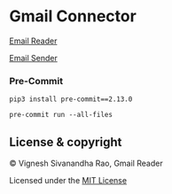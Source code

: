 # Gmail Connector

[Email Reader](read_email.py)

[Email Sender](send_email.py)

### Pre-Commit
`pip3 install pre-commit==2.13.0`

`pre-commit run --all-files`

## License & copyright

&copy; Vignesh Sivanandha Rao, Gmail Reader

Licensed under the [MIT License](LICENSE)
